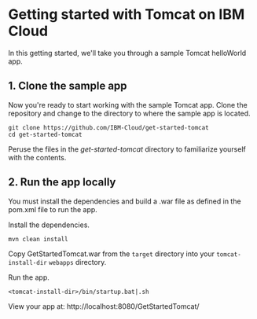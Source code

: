# Getting started with Tomcat on IBM Cloud

In this getting started, we'll take you through a sample Tomcat helloWorld app.


## 1. Clone the sample app

Now you're ready to start working with the sample Tomcat app. Clone the repository and change to the directory to where the sample app is located.
```
git clone https://github.com/IBM-Cloud/get-started-tomcat
cd get-started-tomcat
```

Peruse the files in the *get-started-tomcat* directory to familiarize yourself with the contents.

## 2. Run the app locally

You must install the dependencies and build a .war file as defined in the pom.xml file to run the app.

Install the dependencies.

```
mvn clean install  
```

Copy GetStartedTomcat.war from the `target` directory into your `tomcat-install-dir` `webapps` directory.

Run the app.  
```
<tomcat-install-dir>/bin/startup.bat|.sh
```

View your app at: http://localhost:8080/GetStartedTomcat/

